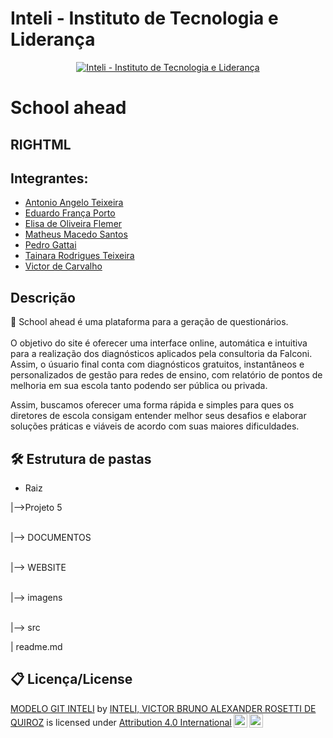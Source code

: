 # Inteli - Instituto de Tecnologia e Liderança 

<p align="center">
<a href= "https://www.inteli.edu.br/"><img src="https://www.inteli.edu.br/wp-content/uploads/2021/08/20172028/marca_1-2.png" alt="Inteli - Instituto de Tecnologia e Liderança" border="0"></a>
</p>

# School ahead 

## RIGHTML

## Integrantes: 
- <a href="https://www.google.com/">Antonio Angelo Teixeira</a> 
- <a href="https://www.linkedin.com/in/eduardo-franca-porto/">Eduardo França Porto</a>
- <a href="https://www.google.com/">Elisa de Oliveira Flemer</a>
- <a href="https://www.linkedin.com/in/matheus-macedo-santos-2a8106194/">Matheus Macedo Santos</a>
- <a href="https://www.linkedin.com/in/pedro-gattai-096678227/">Pedro Gattai</a>
- <a href="https://www.linkedin.com/in/tainara-rodrigues-763a42233/">Tainara Rodrigues Teixeira</a>
- <a href="https://www.linkedin.com/in/victor-severiano-de-carvalho-b57a05237/">Victor de Carvalho</a>

## Descrição

📜 School ahead é uma plataforma para a geração de questionários.
<br><br>
O objetivo do site é oferecer uma interface online, automática e intuitiva para a realização dos diagnósticos aplicados pela consultoria da Falconi. Assim, o úsuario final conta com diagnósticos gratuitos, instantâneos e personalizados de gestão para redes de ensino, com relatório de pontos de melhoria em sua escola tanto podendo ser pública ou privada.

Assim, buscamos oferecer uma forma rápida e simples para ques os diretores de escola consigam entender melhor seus desafios e elaborar soluções práticas e viáveis de acordo com suas maiores dificuldades.


## 🛠 Estrutura de pastas

- Raiz<br>

|-->Projeto 5<br>

<br>|--> DOCUMENTOS<br>

<br>|--> WEBSITE<br>

<br>|--> imagens<br>

<br>|--> src<br>
 
| readme.md<br>






## 📋 Licença/License

<p xmlns:cc="http://creativecommons.org/ns#" xmlns:dct="http://purl.org/dc/terms/"><a property="dct:title" rel="cc:attributionURL" href="https://github.com/Spidus/Teste_Final_1">MODELO GIT INTELI</a> by <a rel="cc:attributionURL dct:creator" property="cc:attributionName" href="https://www.yggbrasil.com.br/vr">INTELI, VICTOR BRUNO ALEXANDER ROSETTI DE QUIROZ</a> is licensed under <a href="http://creativecommons.org/licenses/by/4.0/?ref=chooser-v1" target="_blank" rel="license noopener noreferrer" style="display:inline-block;">Attribution 4.0 International<img style="height:22px!important;margin-left:3px;vertical-align:text-bottom;" src="https://mirrors.creativecommons.org/presskit/icons/cc.svg?ref=chooser-v1"><img style="height:22px!important;margin-left:3px;vertical-align:text-bottom;" src="https://mirrors.creativecommons.org/presskit/icons/by.svg?ref=chooser-v1"></a></p>
